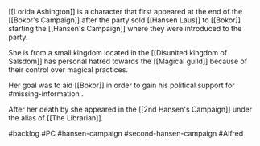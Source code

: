[[Lorida Ashington]] is a character that first appeared at the end of the [[Bokor's Campaign]] after the party sold [[Hansen Laus]]  to [[Bokor]] starting the [[Hansen's Campaign]] where they were introduced to the party.

She is from a small kingdom located in the [[Disunited kingdom of Salsdom]] has personal hatred towards the [[Magical guild]] because of their control over magical practices.

Her goal was to aid [[Bokor]] in order to gain his political support for #missing-information .


After her death by she appeared in the [[2nd Hansen's Campaign]] under the alias of [[The Librarian]].


#backlog #PC #hansen-campaign #second-hansen-campaign  #Alfred 